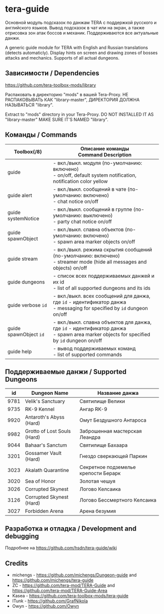 # tera-guide
Основной модуль подсказок по данжам TERA с поддержкой русского и английского языков. Вывод подсказок в чат или на экран, а также отрисовка зон атак боссов и механик. Поддерживаются все актуальные данжи.

A generic guide module for TERA with English and Russian translations (detects automaticly). Display hints on screen and drawing zones of bosses attacks and mechanics. Supports of all actual dungeons.

## Зависимости / Dependencies
https://github.com/tera-toolbox-mods/library

Распаковать в директорию "mods" в вашей Tera-Proxy. НЕ РАСПАКОВЫВАТЬ КАК "library-master", ДИРЕКТОРИЯ ДОЛЖНА НАЗЫВАТЬСЯ "library".

Extract to "mods" directory in your Tera-Proxy. DO NOT INSTALLED IT AS "library-master" MAKE SURE IT'S NAMED "library".

## Команды / Commands
Toolbox(/8) | Описание команды<br>Command Description
--- | ---
guide | - вкл./выкл. модуля (по-умолчанию: включено)<br> - on/off, default system notification, notification color yellow
guide alert | - вкл./выкл. сообщений в чате (по-умолчанию: включено)<br> - chat notice on/off
guide systemNotice | - вкл./выкл. сообщений в группе (по-умолчанию: выключено)<br> - party chat notice on/off
guide spawnObject | - вкл./выкл. спавна объектов (по-умолчанию: включено)<br> - spawn area marker objects on/off
guide stream | - вкл./выкл. режима скрытия сообщений (по-умолчанию: включено)<br> - streamer mode (hide all messages and objects) on/off
guide dungeons | - список всех поддерживаемых данжей и их id<br> - list of all supported dungeons and its ids
guide verbose `id` | - вкл./выкл. всех сообщений для данжа, где `id` - идентификатор данжа<br> - messaging for specified by `id` dungeon on/off
guide spawnObject `id` | - вкл./выкл. спавна объектов для данжа, где `id` - идентификатор данжа<br> - spawn area marker objects for specified by `id` dungeon on/off
guide help | - вывод поддерживаемых команд<br> - list of supported commands

## Поддерживаемые данжи / Supported Dungeons
id | Dungeon Name | Название данжа
--- | --- | ---
9781 | Velik's Sanctuary | Святилище Велики
9735 | RK-9 Kennel | Ангар RK-9
9920 | Antaroth's Abyss (Hard) | Омут Бездушного Антароса
9982 | Grotto of Lost Souls (Hard) | Заброшенная мастерская Леандра
9044 | Bahaar's Sanctum | Святилище Бахаара
3201 | Gossamer Vault (Hard) | Гнездо сверкающей Паркин
3023 | Akalath Quarantine | Секретное подземелье крепости Берарк
3020 | Sea of Honor | Золотая чешуя
3026 | Corrupted Skynest | Логово Келсаика
3126 | Corrupted Skynest (Hard) | Логово Бессмертного Келсаика
3027 | Forbidden Arena | Арена безумия

## Разработка и отладка / Development and debugging
Подробнее на https://github.com/hsdn/tera-guide/wiki

## Credits
- michengs - https://github.com/michengs/Dungeon-guide and https://github.com/michengs/tera-guide
- ZC - https://github.com/tera-mod/TERA-Guide and https://github.com/tera-mod/TERA-Guide-Area
- Kasea - https://github.com/tera-toolbox-mods/tera-guide
- ITunk - https://github.com/GrafNikola
- Owyn - https://github.com/Owyn

